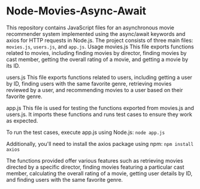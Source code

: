 # Node-Movies-Async-Await
This repository contains JavaScript files for an asynchronous movie recommender system implemented using the async/await keywords and axios for HTTP requests in Node.js. The project consists of three main files: `movies.js`, `users.js`, and `app.js`.
Usage
movies.js
This file exports functions related to movies, including finding movies by director, finding movies by cast member, getting the overall rating of a movie, and getting a movie by its ID.

users.js
This file exports functions related to users, including getting a user by ID, finding users with the same favorite genre, retrieving movies reviewed by a user, and recommending movies to a user based on their favorite genre.

app.js
This file is used for testing the functions exported from movies.js and users.js. It imports these functions and runs test cases to ensure they work as expected.

To run the test cases, execute app.js using Node.js:
`node app.js`

Additionally, you'll need to install the axios package using npm:
`npm install axios`

The functions provided offer various features such as retrieving movies directed by a specific director, finding movies featuring a particular cast member, calculating the overall rating of a movie, getting user details by ID, and finding users with the same favorite genre.
